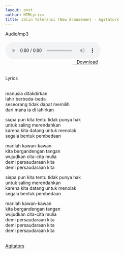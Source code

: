 ```yaml
---
layout: post
author: HTMLyrics
title: Jalin Toleransi (New Aransemen) - Agitators
---
```


<div class="htl">Audio/mp3</div><br />

<audio class='js-player' style="--plyr-color-main: #212121;" controls>
<source src="https://drive.google.com/uc?authuser=0&id=1CDV60i_LK-GnTh9DVoayuBY9QgFc-wNy&export=download" type="audio/mp3">
</audio><br />

<center>
<a href="/download/jalintoleransi-newaransemen-agitators" class="hbt"><i class="fa fa-chevron-down" aria-hidden="true"></i>&nbsp; &nbsp;Download</a>
</center><br />
<br />

<div class="htl">Lyrics</div><br />

manusia ditakdirkan<br />
lahir berbeda-beda<br />
seseorang tidak dapat memilih<br />
dari mana ia di lahirkan<br />

siapa pun kita tentu tidak punya hak<br />
untuk saling merendahkan<br />
karena kita datang untuk menolak<br />
segala bentuk pembedaan<br />

marilah kawan-kawan<br />
kita bergandengan tangan<br />
wujudkan cita-cita mulia<br />
demi persaudaraan kita<br />
demi persaudaraan kita<br />

siapa pun kita tentu tidak punya hak<br />
untuk saling merendahkan<br />
karena kita datang untuk menolak<br />
segala bentuk pembedaan<br />

marilah kawan-kawan<br />
kita bergandengan tangan<br />
wujudkan cita-cita mulia<br />
demi persaudaraan kita<br />
demi persaudaraan kita<br />
demi persaudaraan kita<br />
<br />

<i class="fa fa-hashtag" aria-hidden="true"></i>
<a href="/artist/agitators">Agitators</a>
